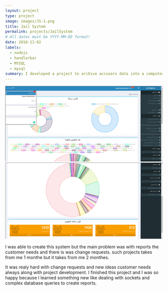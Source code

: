 ```yaml
---
layout: project
type: project
image: images/JS-1.png
title: Jail System
permalink: projects/JailSystem
# All dates must be YYYY-MM-DD format!
date: 2018-11-02
labels:
  - nodejs
  - handlerbar
  - MYSQL
  - mysql
summary: I developed a project to archive accusers data into a computer system and extracting reports from the database.
---
```


<div class="ui small rounded images">
  <img class="ui image" src="../images/JS-1.png">
  <img class="ui image" src="../images/JS-2.png">
</div>

I was able to create this system but the main problem was with reports the customer needs and there is was change requests. such projects takes from me 1 monthe but it takes from me 2 monthes.

It was realy hard with change requests and new ideas customer needs always along with project development. I finished this project and I was so happy because I learned something new like dealing with sockets and complex database queries to create reports.
